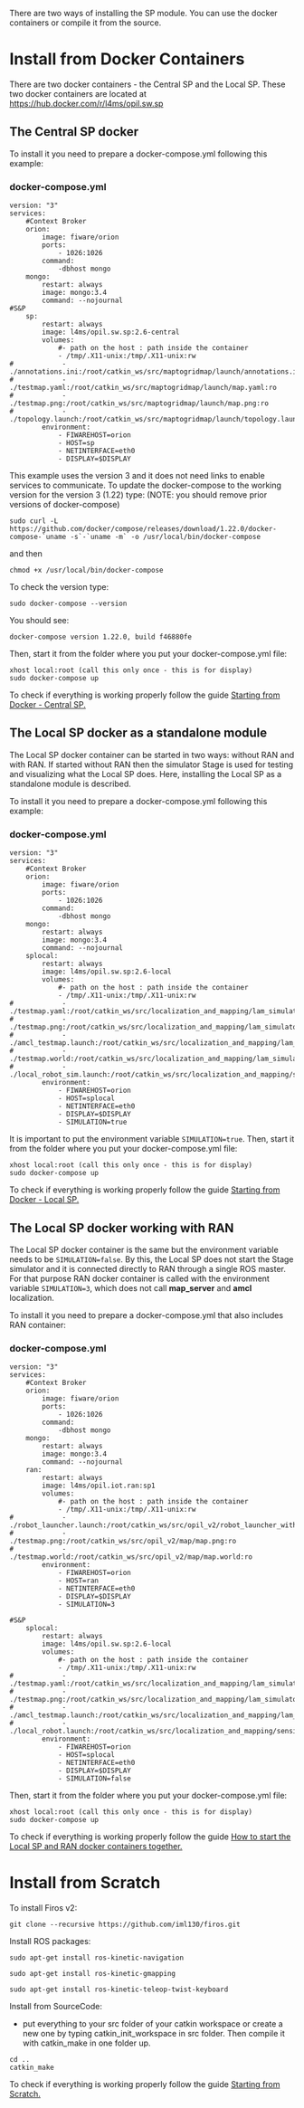 There are two ways of installing the SP module. You can use the docker containers or compile it from the source.


# Install from Docker Containers

There are two docker containers - the Central SP and the Local SP.
These two docker containers are located at 
<https://hub.docker.com/r/l4ms/opil.sw.sp>

## The Central SP docker 



To install it you need to prepare a docker-compose.yml following this example:
### <a name="dockercompose">docker-compose.yml</a>

```
version: "3"
services:      
    #Context Broker
    orion:        
        image: fiware/orion
        ports:
            - 1026:1026
        command: 
            -dbhost mongo
    mongo:
        restart: always
        image: mongo:3.4
        command: --nojournal    
#S&P
    sp:
        restart: always
        image: l4ms/opil.sw.sp:2.6-central
        volumes:
            #- path on the host : path inside the container
            - /tmp/.X11-unix:/tmp/.X11-unix:rw
#            - ./annotations.ini:/root/catkin_ws/src/maptogridmap/launch/annotations.ini:ro
#            - ./testmap.yaml:/root/catkin_ws/src/maptogridmap/launch/map.yaml:ro
#            - ./testmap.png:/root/catkin_ws/src/maptogridmap/launch/map.png:ro
#            - ./topology.launch:/root/catkin_ws/src/maptogridmap/launch/topology.launch:ro
        environment:
            - FIWAREHOST=orion
            - HOST=sp
            - NETINTERFACE=eth0
            - DISPLAY=$DISPLAY
```
This example uses the version 3 and it does not need links to enable services to communicate. To update the docker-compose to the working version for the version 3 (1.22) type: (NOTE: you should remove prior versions of docker-compose)
```
sudo curl -L https://github.com/docker/compose/releases/download/1.22.0/docker-compose-`uname -s`-`uname -m` -o /usr/local/bin/docker-compose
```
and then
```
chmod +x /usr/local/bin/docker-compose
```
To check the version type:
```
sudo docker-compose --version
```
You should see:
```
docker-compose version 1.22.0, build f46880fe
```

Then, start it from the folder where you put your docker-compose.yml file:
```
xhost local:root (call this only once - this is for display)
sudo docker-compose up
```
To check if everything is working properly follow the guide [Starting from Docker - Central SP.](./opil_server_sp_gettingStarted#fromdocker)




## The Local SP docker as a standalone module


The Local SP docker container can be started in two ways: without RAN and with RAN. If started without RAN then the simulator Stage is used for testing and visualizing what the Local SP does. Here, installing the Local SP as a standalone module is described.

To install it you need to prepare a docker-compose.yml following this example:
### <a name="dockercomposelocal">docker-compose.yml</a>
```
version: "3"
services:      
    #Context Broker
    orion:        
        image: fiware/orion
        ports:
            - 1026:1026
        command: 
            -dbhost mongo
    mongo:
        restart: always
        image: mongo:3.4
        command: --nojournal    
    splocal:
        restart: always
        image: l4ms/opil.sw.sp:2.6-local
        volumes:
            #- path on the host : path inside the container
            - /tmp/.X11-unix:/tmp/.X11-unix:rw
#            - ./testmap.yaml:/root/catkin_ws/src/localization_and_mapping/lam_simulator/yaml/map.yaml:ro
#            - ./testmap.png:/root/catkin_ws/src/localization_and_mapping/lam_simulator/yaml/map.png:ro
#            - ./amcl_testmap.launch:/root/catkin_ws/src/localization_and_mapping/lam_simulator/launch/amcl_map.launch:ro
#            - ./testmap.world:/root/catkin_ws/src/localization_and_mapping/lam_simulator/yaml/map.world:ro
#            - ./local_robot_sim.launch:/root/catkin_ws/src/localization_and_mapping/sensing_and_perception/local_robot_sim.launch:ro
        environment:
            - FIWAREHOST=orion
            - HOST=splocal
            - NETINTERFACE=eth0
            - DISPLAY=$DISPLAY
            - SIMULATION=true
```
It is important to put the environment variable `SIMULATION=true`.
Then, start it from the folder where you put your docker-compose.yml file:
```
xhost local:root (call this only once - this is for display)
sudo docker-compose up
```
To check if everything is working properly follow the guide [Starting from Docker - Local SP.](./opil_server_sp_gettingStarted#fromdockerlocal)

## The Local SP docker working with RAN

The Local SP docker container is the same but the environment variable needs to be `SIMULATION=false`. By this, the Local SP does not start the Stage simulator and it is connected directly to RAN through a single ROS master. For that purpose RAN docker container is called with the environment variable `SIMULATION=3`, which does not call **map_server** and **amcl** localization.

To install it you need to prepare a docker-compose.yml that also includes RAN container:
### <a name="dockercomposelocalran">docker-compose.yml</a>
```
version: "3"
services:      
    #Context Broker
    orion:        
        image: fiware/orion
        ports:
            - 1026:1026
        command: 
            -dbhost mongo
    mongo:
        restart: always
        image: mongo:3.4
        command: --nojournal    
    ran:
        restart: always
        image: l4ms/opil.iot.ran:sp1
        volumes:
            #- path on the host : path inside the container
            - /tmp/.X11-unix:/tmp/.X11-unix:rw
#            - ./robot_launcher.launch:/root/catkin_ws/src/opil_v2/robot_launcher_with_SandP.launch:ro
#            - ./testmap.png:/root/catkin_ws/src/opil_v2/map/map.png:ro
#            - ./testmap.world:/root/catkin_ws/src/opil_v2/map/map.world:ro
        environment:
            - FIWAREHOST=orion
            - HOST=ran
            - NETINTERFACE=eth0
            - DISPLAY=$DISPLAY
            - SIMULATION=3

#S&P
    splocal:
        restart: always
        image: l4ms/opil.sw.sp:2.6-local
        volumes:
            #- path on the host : path inside the container
            - /tmp/.X11-unix:/tmp/.X11-unix:rw
#            - ./testmap.yaml:/root/catkin_ws/src/localization_and_mapping/lam_simulator/yaml/map.yaml:ro
#            - ./testmap.png:/root/catkin_ws/src/localization_and_mapping/lam_simulator/yaml/map.png:ro
#            - ./amcl_testmap.launch:/root/catkin_ws/src/localization_and_mapping/lam_simulator/launch/amcl_map.launch:ro
#            - ./local_robot.launch:/root/catkin_ws/src/localization_and_mapping/sensing_and_perception/local_robot.launch:ro
        environment:
            - FIWAREHOST=orion
            - HOST=splocal
            - NETINTERFACE=eth0
            - DISPLAY=$DISPLAY
            - SIMULATION=false
```
Then, start it from the folder where you put your docker-compose.yml file:
```
xhost local:root (call this only once - this is for display)
sudo docker-compose up
```
To check if everything is working properly follow the guide [How to start the Local SP and RAN docker containers together.](./opil_server_sp_gettingStarted#fromdockerlocalran)




# Install from Scratch 

To install Firos v2:

```git clone --recursive https://github.com/iml130/firos.git```


Install ROS packages:

```sudo apt-get install ros-kinetic-navigation```

```sudo apt-get install ros-kinetic-gmapping```

```sudo apt-get install ros-kinetic-teleop-twist-keyboard```

Install from SourceCode:

* put everything to your src folder of your catkin workspace or create a new one by typing catkin_init_workspace in src folder. Then compile it with catkin_make in one folder up.
```
cd ..
catkin_make
```
To check if everything is working properly follow the guide [Starting from Scratch.](./opil_server_sp_gettingStarted.md#fromscratch)


